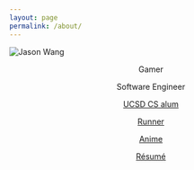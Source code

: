 ```yaml
---
layout: page
permalink: /about/
---
```

<img src="{{ site.avatar }}" alt="Jason Wang" class="me"/>
<p align="center">
    Gamer
</p>
<p align="center">
    Software Engineer
</p>
<p align="center">
    <a href="http://cse.ucsd.edu/">UCSD CS alum</a>
</p>
<p align="center">
    <a href="https://en.wikipedia.org/wiki/Santa_Monica_State_Beach">Runner</a>
</p>
<p align="center">
    <a href="http://myanimelist.net/animelist/frustrum">Anime</a>
</p>
<p align="center">
    <a href="/assets/resume.pdf">Résumé</a>
</p>
